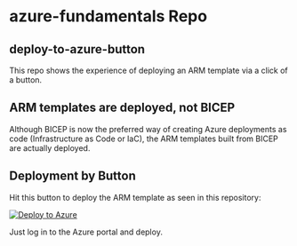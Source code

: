 # azure-fundamentals Repo

## deploy-to-azure-button

This repo shows the experience of deploying an ARM template via a click of a button.

## ARM templates are deployed, not BICEP

Although BICEP is now the preferred way of creating Azure deployments as code (Infrastructure as Code or IaC), the ARM templates built from BICEP are actually deployed.

## Deployment by Button

Hit this button to deploy the ARM template as seen in this repository:

[![Deploy to Azure](https://aka.ms/deploytoazurebutton)](https://portal.azure.com/#create/Microsoft.Template/uri/https%3A%2F%2Fraw.githubusercontent.com%2Fingrammicrocloudde%2Fazure-fundamentals%2Fdev%2Fbasicvm.json)

Just log in to the Azure portal and deploy.

